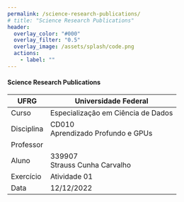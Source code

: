 ```yaml
---
permalink: /science-research-publications/
# title: "Science Research Publications"
header:
  overlay_color: "#000"
  overlay_filter: "0.5"
  overlay_image: /assets/splash/code.png
  actions:
    - label: ""
---
```


#### Science Research Publications

| UFRG             | Universidade Federal                                                                      |
|------------------|----------------------------------------------------------------------------------------------------------------|
| Curso            | Especialização em Ciência de Dados                                                                             |
| Disciplina       |                                                  CD010<br>Aprendizado Profundo e GPUs |
| Professor        |                                                                           |
| Aluno            |                                                                              339907<br>Strauss Cunha Carvalho  |
| Exercício        |                                                                                                   Atividade 01 |
| Data             | 12/12/2022    


